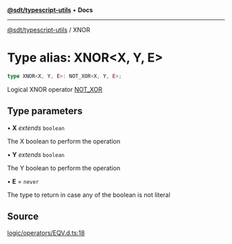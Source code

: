 [**@sdt/typescript-utils**](../README.md) • **Docs**

***

[@sdt/typescript-utils](../globals.md) / XNOR

# Type alias: XNOR\<X, Y, E\>

```ts
type XNOR<X, Y, E>: NOT_XOR<X, Y, E>;
```

Logical XNOR operator
[NOT_XOR](NOT_XOR.md)

## Type parameters

• **X** *extends* `boolean`

The X boolean to perform the operation

• **Y** *extends* `boolean`

The Y boolean to perform the operation

• **E** = `never`

The type to return in case any of the boolean is not literal

## Source

[logic/operators/EQV.d.ts:18](https://github.com/sylvaindethier/typescript-utils/blob/254cb70e64a181b28a83233c8f5f88b54fc4d037/types/logic/operators/EQV.d.ts#L18)
